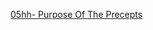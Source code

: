 [05hh- Purpose Of The Precepts](https://github.com/BBBalls/hillside_hermitage_archive/blob/main/html/05hh-%20Purpose%20Of%20The%20Precepts)
